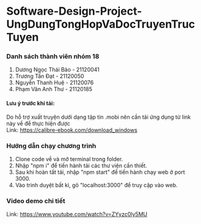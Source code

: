 # Software-Design-Project-UngDungTongHopVaDocTruyenTrucTuyen

### Danh sách thành viên nhóm 18
1. Dương Ngọc Thái Bảo - 21120041
2. Trương Tấn Đạt - 21120050
3. Nguyễn Thanh Huệ - 21120076
4. Phạm Vân Anh Thư - 21120185

#### Lưu ý trước khi tải: 
Do hỗ trợ xuất truyện dưới dạng tập tin .mobi nên cần tải ứng dụng từ link này về để thực hiện được <br>
Link: https://calibre-ebook.com/download_windows

### Hướng dẫn chạy chương trình
1. Clone code về và mở terminal trong folder.
2. Nhập "npm i" để tiến hành tải các thư viện cần thiết.
3. Sau khi hoàn tất tải, nhập "npm start" để tiến hành chạy web ở port 3000.
4. Vào trình duyệt bất kì, gõ "localhost:3000" để truy cập vào web.

### Video demo chi tiết
Link: https://www.youtube.com/watch?v=ZYyzc0ly5MU
